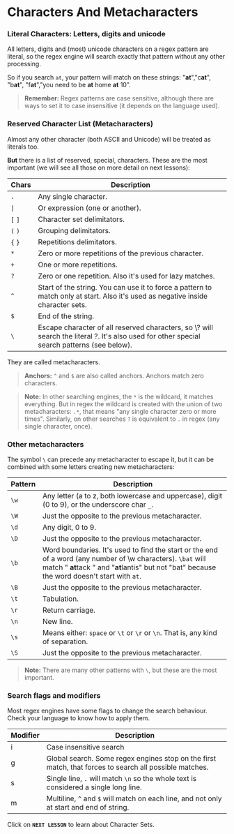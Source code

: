 # Characters And Metacharacters

### Literal Characters: Letters, digits and unicode
All letters, digits and (most) unicode characters on a regex pattern are literal, so the regex engine will search exactly that pattern without any other processing.

So if you search `at`, your pattern will match on these strings: "**at**","c**at**", "b**at**", "f**at**","you need to be **at** home **at** 10".

>**Remember:** Regex patterns are case sensitive, although there are ways to set it to case insensitive (it depends on the language used).

### Reserved Character List (Metacharacters)

Almost any other character (both ASCII and Unicode) will be treated as literals too.

**But** there is a list of reserved, special, characters.
These are the most important (we will see all those on more detail on next lessons):

| Chars | Description |
| ------ | ------ |
| `.` | Any single character. |
| <code>&#124;</code> | Or expression (one or another). |
| `[` `]` | Character set delimitators. |
| `(` `)` | Grouping delimitators. |
| `{` `}` | Repetitions delimitators. |
| `*` | Zero or more repetitions of the previous character. |
| `+` | One or more repetitions. |
| `?` | Zero or one repetition. Also it's used for lazy matches. |
| `^` | Start of the string. You can use it to force a pattern to match only at start. Also it's used as negative inside character sets. |
| `$` | End of the string. |
| `\`  | Escape character of all reserved characters, so \\? will search the literal ?. It's also used for other special search patterns (see below).  |

They are called metacharacters.
>**Anchors:** `^` and `$` are also called anchors. Anchors match zero characters.

>**Note:** In other searching engines, the `*` is the wildcard, it matches everything. But in regex the wildcard is created with the union of two metacharacters: `.*`, that means "any single character zero or more times". Similarly, on other searches `?` is equivalent to `.` in regex (any single character, once).


### Other metacharacters
The symbol `\` can precede any metacharacter to escape it, but it can be combined with some letters creating new metacharacters:

| Pattern | Description |
| ------ | ------ |
| `\w` | Any letter (a to z, both lowercase and uppercase), digit (0 to 9), or the underscore char `_`. |
| `\W` | Just the opposite to the previous metacharacter. |
| `\d` | Any digit, 0 to 9. |
| `\D` | Just the opposite to the previous metacharacter. |
| `\b` | Word boundaries. It's used to find the start or the end of a word (any number of \w characters). `\bat` will match " **at**tack " and "**at**lantis" but not "bat" because the word doesn't start with `at`. |
| `\B` | Just the opposite to the previous metacharacter. |
| `\t` | Tabulation. |
| `\r` | Return carriage. |
| `\n` | New line. |
| `\s` | Means either: `space` or `\t` or `\r` or `\n`. That is, any kind of separation. |
| `\S` | Just the opposite to the previous metacharacter. |

>**Note:** There are many other patterns with `\`, but these are the most important.

### Search flags and modifiers
Most regex engines have some flags to change the search behaviour.
Check your language to know how to apply them.

| Modifier | Description |
| ------ | ------ |
| i | Case insensitive search |
| g | Global search. Some regex engines stop on the first match, that forces to search all possible matches. |
| s | Single line, `.` will match `\n` so the whole text is considered a single long line.  |
| m | Multiline, `^` and `$` will match on each line, and not only at start and end of string.  |

Click on **`NEXT LESSON`** to learn about Character Sets.